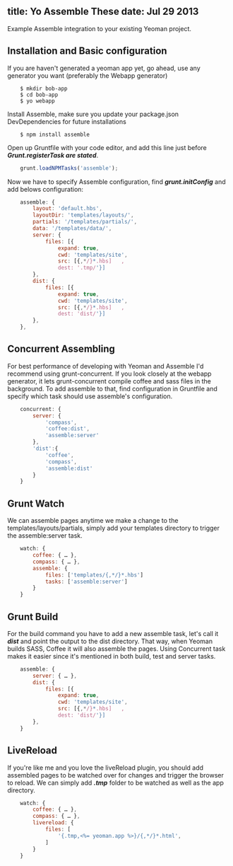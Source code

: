 title: Yo Assemble These
date: Jul 29 2013
---

Example Assemble integration to your existing Yeoman project.

## Installation and Basic configuration

If you are haven't generated a yeoman app yet, go ahead, use any generator you want (preferably the Webapp generator)

```
    $ mkdir bob-app
    $ cd bob-app
    $ yo webapp
```
Install Assemble, make sure you update your package.json DevDependencies for future installations

```
    $ npm install assemble
```

Open up Gruntfile with your code editor, and add this line just before ***Grunt.registerTask are stated***.

```js
    grunt.loadNPMTasks('assemble');
```

Now we have to specify Assemble configuration, find ***grunt.initConfig*** and add belows configuration:

```js
    assemble: {
        layout: 'default.hbs',
        layoutDir: 'templates/layouts/',
        partials: '/templates/partials/',
        data: '/templates/data/',
        server: {
            files: [{
                expand: true,
                cwd: 'templates/site',
                src: [{,*/}*.hbs]   ,
                dest: '.tmp/'}]
        },
        dist: {
            files: [{
                expand: true,
                cwd: 'templates/site',
                src: [{,*/}*.hbs]   ,
                dest: 'dist/'}]
        },
    },
```

## Concurrent Assembling
For best performance of developing with Yeoman and Assemble I'd recommend using grunt-concurrent. If you look closely at the webapp generator, it lets grunt-concurrent compile coffee and sass files in the background. To add assemble to that, find configuration in Gruntfile and specify which task should use assemble's configuration.

```js
    concurrent: {
        server: {
            'compass',
            'coffee:dist',
            'assemble:server'
        },
        'dist':{
            'coffee',
            'compass',
            'assemble:dist'
        }
    }
```

## Grunt Watch
We can assemble pages anytime we make a change to the templates/layouts/partials, simply add your templates directory to trigger the assemble:server task.

```js
    watch: {
        coffee: { … },
        compass: { … },
        assemble: {
            files: ['templates/{,*/}*.hbs']
            tasks: ['assemble:server']
        }
    }
```

## Grunt Build
For the build command you have to add a new assemble task, let's call it ***dist*** and point the output to the dist directory. That way, when Yeoman builds SASS, Coffee it will also assemble the pages. Using Concurrent task makes it easier since it's mentioned in both build, test and server tasks.

```js
    assemble: {
        server: { … },
        dist: {
            files: [{
                expand: true,
                cwd: 'templates/site',
                src: [{,*/}*.hbs]   ,
                dest: 'dist/'}]
        },
    }
```

## LiveReload
If you're like me and you love the liveReload plugin, you should add assembled pages to be watched over for changes and trigger the browser to reload. We can simply add ***.tmp*** folder to be watched as well as the app directory.

```js
    watch: {
        coffee: { … },
        compass: { … },
        livereload: {
            files: [
                '{.tmp,<%= yeoman.app %>}/{,*/}*.html',
            ]
        }
    }
```